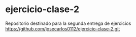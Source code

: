 # ejercicio-clase-2
Repositorio destinado para la segunda entrega de ejercicios
https://github.com/josecarlos0112/ejercicio-clase-2.git
